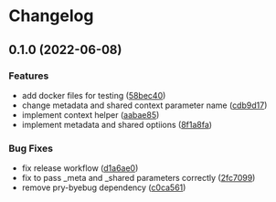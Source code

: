 # Changelog

## 0.1.0 (2022-06-08)


### Features

* add docker files for testing ([58bec40](https://www.github.com/masaakiaoyagi/rspec-context_helper.rb/commit/58bec4016b8e2df3cb76ead1078a5c753045a93a))
* change metadata and shared context parameter name ([cdb9d17](https://www.github.com/masaakiaoyagi/rspec-context_helper.rb/commit/cdb9d17ddfdfefb483bd22568f480cce5fc9cc52))
* implement context helper ([aabae85](https://www.github.com/masaakiaoyagi/rspec-context_helper.rb/commit/aabae8551fc945f7b1a90230426bd4c350a871aa))
* implement metadata and shared optiions ([8f1a8fa](https://www.github.com/masaakiaoyagi/rspec-context_helper.rb/commit/8f1a8fa68ef55db10eaa9d9c47926f70a65603ef))


### Bug Fixes

* fix release workflow ([d1a6ae0](https://www.github.com/masaakiaoyagi/rspec-context_helper.rb/commit/d1a6ae001b0bfb98280047f7daaa8202dc196152))
* fix to pass _meta and _shared parameters correctly ([2fc7099](https://www.github.com/masaakiaoyagi/rspec-context_helper.rb/commit/2fc7099f7253f08d8d22dbc2ab00ebd7be875585))
* remove pry-byebug dependency ([c0ca561](https://www.github.com/masaakiaoyagi/rspec-context_helper.rb/commit/c0ca561655a59fb4f3be1e4d1932a54da3a94743))

